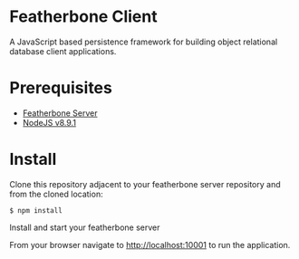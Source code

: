 Featherbone Client
==================
A JavaScript based persistence framework for building object relational database client applications.

# Prerequisites
* [Featherbone Server](https://github.com/jrogelstad/featherbone-server)
* [NodeJS v8.9.1](https://nodejs.org/en/)
  
# Install

Clone this repository adjacent to your featherbone server repository and from the cloned location:

```text
$ npm install
```
Install and start your featherbone server

From your browser navigate to <http://localhost:10001> to run the application.
